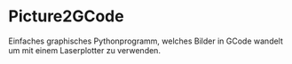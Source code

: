 # Picture2GCode
Einfaches graphisches Pythonprogramm, welches Bilder in GCode wandelt um mit einem Laserplotter zu verwenden.
